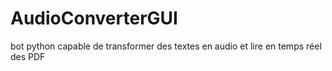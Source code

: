 # AudioConverterGUI
bot python  capable de transformer des textes en audio et lire en temps réel des PDF

